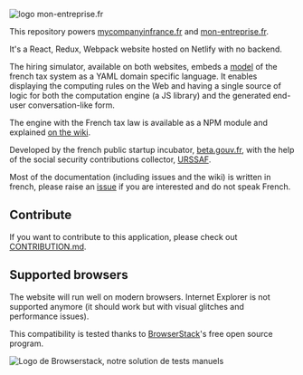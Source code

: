 ![logo mon-entreprise.fr](https://mon-entreprise.fr/images/logo.svg)

This repository powers [mycompanyinfrance.fr](https://mycompanyinfrance.fr) and [mon-entreprise.fr](https://mon-entreprise.fr).

It's a React, Redux, Webpack website hosted on Netlify with no backend.

The hiring simulator, available on both websites, embeds a [model](https://github.com/betagouv/mon-entreprise/blob/master/source/règles/base.yaml) of the french tax system as a YAML domain specific language. It enables displaying the computing rules on the Web and having a single source of logic for both the computation engine (a JS library) and the generated end-user conversation-like form.

The engine with the French tax law is available as a NPM module and explained [on the wiki](https://github.com/betagouv/mon-entreprise/wiki/Librairie-de-calcul).

Developed by the french public startup incubator, [beta.gouv.fr](https://beta.gouv.fr/), with the help of the social security contributions collector, [URSSAF](www.urssaf.fr).

Most of the documentation (including issues and the wiki) is written in french, please raise an [issue](https://github.com/betagouv/mon-entreprise/issues/new) if you are interested and do not speak French.

## Contribute

If you want to contribute to this application, please check out [CONTRIBUTION.md](./CONTRIBUTION.md).

## Supported browsers

The website will run well on modern browsers. Internet Explorer is not supported anymore (it should work but with visual glitches and performance issues).

This compatibility is tested thanks to [BrowserStack](http://browserstack.com/)'s free open source program.

![Logo de Browserstack, notre solution de tests manuels](https://i.imgur.com/dQwLjXA.png)
